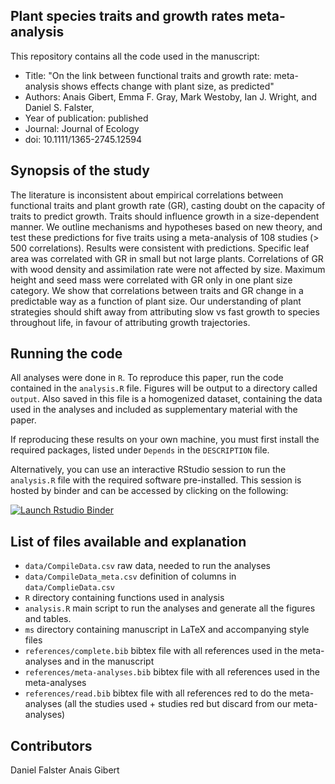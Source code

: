 Plant species traits and growth rates meta-analysis
--------

This repository contains all the code used in the manuscript:

* Title: "On the link between functional traits and growth rate: meta-analysis shows effects change with plant size, as predicted"
* Authors: Anais Gibert, Emma F. Gray, Mark Westoby,  Ian J. Wright, and Daniel S. Falster,
* Year of publication: published
* Journal: Journal of Ecology
* doi: 10.1111/1365-2745.12594

Synopsis of the study
--------
The literature is inconsistent about empirical correlations between functional traits and plant growth rate (GR), casting doubt on the capacity of traits to predict growth.
Traits should influence growth in a size-dependent manner. We outline mechanisms and hypotheses based on new theory, and test these predictions for five traits using a meta-analysis of 108 studies (> 500 correlations).
Results were consistent with predictions. Specific leaf area was correlated with GR in small but not large plants. Correlations of GR with wood density and assimilation rate were not affected by size. Maximum height and seed mass were correlated with GR only in one plant size category.
We show that correlations between traits and GR change in a predictable way as a function of plant size. Our understanding of plant strategies should shift away from attributing slow vs fast growth to species throughout life, in favour of attributing growth trajectories.

Running the code
--------

All analyses were done in `R`. To reproduce this paper, run the code contained in the `analysis.R` file. Figures will be output to a directory called `output`. Also saved in this file is a homogenized dataset, containing the data used in the analyses and included as supplementary material with the paper.

If reproducing these results on your own machine, you must first install the required packages, listed under `Depends` in the `DESCRIPTION` file. 

Alternatively, you can use an interactive RStudio session to run the `analysis.R` file with the required software pre-installed. This session is hosted by binder and can be accessed by clicking on the following:

[![Launch Rstudio Binder](http://mybinder.org/badge_logo.svg)](https://mybinder.org/v2/gh/traitecoevo/Growth_trait_metaanalysis/master?urlpath=rstudio)

List of files available and explanation
--------

- `data/CompileData.csv` raw data, needed to run the analyses
- `data/CompileData_meta.csv` definition of columns in `data/ComplieData.csv`
- `R` directory containing functions used in analysis
- `analysis.R` main script to run the analyses and generate all the figures and tables.
- `ms` directory containing manuscript in LaTeX and accompanying style files 
- `references/complete.bib` bibtex file with all references used in the meta-analyses and in the manuscript
- `references/meta-analyses.bib` bibtex file with all references used in the meta-analyses
- `references/read.bib` bibtex file with all references red to do the meta-analyses (all the studies used + studies red but discard from our meta-analyses)

Contributors
------------------------
Daniel Falster
Anais Gibert
